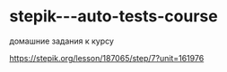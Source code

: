 ﻿# stepik---auto-tests-course
домашние задания к курсу


https://stepik.org/lesson/187065/step/7?unit=161976